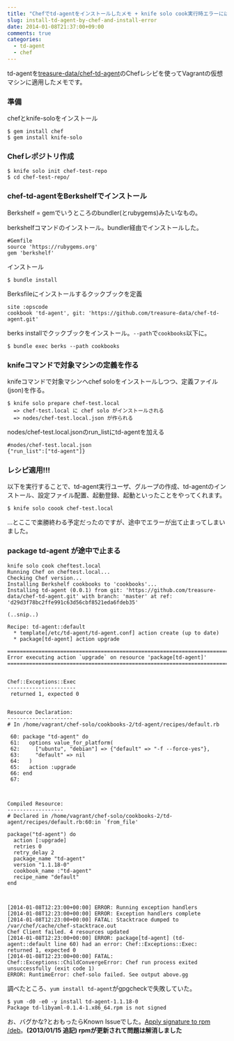 ```yaml
---
title: "Chefでtd-agentをインストールしたメモ + knife solo cook実行時エラーにはまったメモ"
slug: install-td-agent-by-chef-and-install-error
date: 2014-01-08T21:37:00+09:00
comments: true
categories: 
  - td-agent
  - chef
---
```


td-agentを[treasure-data/chef-td-agent](https://github.com/treasure-data/chef-td-agent/)のChefレシピを使ってVagrantの仮想マシンに適用したメモです。

<!-- more -->

### 準備 

chefとknife-soloをインストール

    $ gem install chef
    $ gem install knife-solo


### Chefレポジトリ作成

    $ knife solo init chef-test-repo
    $ cd chef-test-repo/

### chef-td-agentをBerkshelfでインストール

Berkshelf = gemでいうところのbundler(とrubygems)みたいなもの。

berkshelfコマンドのインストール。bundler経由でインストールした。

~~~text
#Gemfile
source 'https://rubygems.org'
gem 'berkshelf'
~~~

インストール

    $ bundle install

Berksfileにインストールするクックブックを定義

    site :opscode
    cookbook 'td-agent', git: 'https://github.com/treasure-data/chef-td-agent.git'

berks installでクックブックをインストール。`--path`で`cookbooks`以下に。

    $ bundle exec berks --path cookbooks

### knifeコマンドで対象マシンの定義を作る

knifeコマンドで対象マシンへchef soloをインストールしつつ、定義ファイル(json)を作る。

    $ knife solo prepare chef-test.local
      => chef-test.local に chef solo がインストールされる
      => nodes/chef-test.local.json が作られる

nodes/chef-test.local.jsonのrun_listにtd-agentを加える

~~~text
#nodes/chef-test.local.json
{"run_list":["td-agent"]}
~~~

### レシピ適用!!!

以下を実行することで、td-agent実行ユーザ、グループの作成、td-agentのインストール、設定ファイル配置、起動登録、起動といったことをやってくれます。

    $ knife solo coook chef-test.local

...とここで楽勝終わる予定だったのですが、途中でエラーが出て止まってしまいました。

### package td-agent が途中で止まる

~~~
knife solo cook cheftest.local
Running Chef on cheftest.local...
Checking Chef version...
Installing Berkshelf cookbooks to 'cookbooks'...
Installing td-agent (0.0.1) from git: 'https://github.com/treasure-data/chef-td-agent.git' with branch: 'master' at ref: 'd29d3f78bc2ffe991c63d56cbf8521eda6fdeb35'

(..snip..)

Recipe: td-agent::default
  * template[/etc/td-agent/td-agent.conf] action create (up to date)
  * package[td-agent] action upgrade

================================================================================
Error executing action `upgrade` on resource 'package[td-agent]'
================================================================================


Chef::Exceptions::Exec
----------------------
 returned 1, expected 0


Resource Declaration:
---------------------
# In /home/vagrant/chef-solo/cookbooks-2/td-agent/recipes/default.rb

 60: package "td-agent" do
 61:   options value_for_platform(
 62:     ["ubuntu", "debian"] => {"default" => "-f --force-yes"},
 63:     "default" => nil
 64:   )
 65:   action :upgrade
 66: end
 67:



Compiled Resource:
------------------
# Declared in /home/vagrant/chef-solo/cookbooks-2/td-agent/recipes/default.rb:60:in `from_file'

package("td-agent") do
  action [:upgrade]
  retries 0
  retry_delay 2
  package_name "td-agent"
  version "1.1.18-0"
  cookbook_name :"td-agent"
  recipe_name "default"
end



[2014-01-08T12:23:00+00:00] ERROR: Running exception handlers
[2014-01-08T12:23:00+00:00] ERROR: Exception handlers complete
[2014-01-08T12:23:00+00:00] FATAL: Stacktrace dumped to /var/chef/cache/chef-stacktrace.out
Chef Client failed. 4 resources updated
[2014-01-08T12:23:00+00:00] ERROR: package[td-agent] (td-agent::default line 60) had an error: Chef::Exceptions::Exec:  returned 1, expected 0
[2014-01-08T12:23:00+00:00] FATAL: Chef::Exceptions::ChildConvergeError: Chef run process exited unsuccessfully (exit code 1)
ERROR: RuntimeError: chef-solo failed. See output above.gg
~~~

調べたところ、`yum install td-agent`がgpgcheckで失敗していた。

    $ yum -d0 -e0 -y install td-agent-1.1.18-0
    Package td-libyaml-0.1.4-1.x86_64.rpm is not signed

お、バグかな?とおもったらKnown Issueでした。[Apply signature to rpm /deb](https://github.com/treasure-data/td-agent/issues/43)。**(2013/01/15 追記) rpmが更新されて問題は解消しました**



